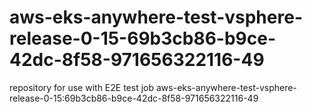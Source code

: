 # aws-eks-anywhere-test-vsphere-release-0-15-69b3cb86-b9ce-42dc-8f58-971656322116-49
repository for use with E2E test job aws-eks-anywhere-test-vsphere-release-0-15:69b3cb86-b9ce-42dc-8f58-971656322116-49
